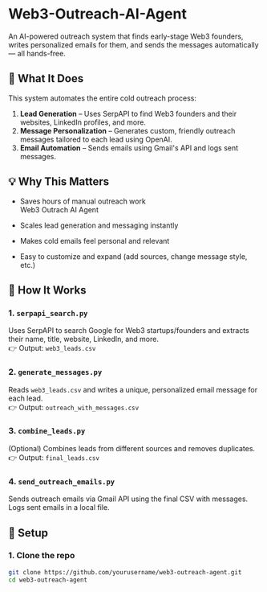 # Web3-Outreach-AI-Agent

An AI-powered outreach system that finds early-stage Web3 founders, writes personalized emails for them, and sends the messages automatically — all hands-free.

## 🚀 What It Does

This system automates the entire cold outreach process:

1. **Lead Generation** – Uses SerpAPI to find Web3 founders and their websites, LinkedIn profiles, and more.
2. **Message Personalization** – Generates custom, friendly outreach messages tailored to each lead using OpenAI.
3. **Email Automation** – Sends emails using Gmail's API and logs sent messages.

## 💡 Why This Matters

- Saves hours of manual outreach work  
Web3 Outrach AI Agent

- Scales lead generation and messaging instantly  
- Makes cold emails feel personal and relevant  
- Easy to customize and expand (add sources, change message style, etc.)

## 🧠 How It Works

### 1. `serpapi_search.py`
Uses SerpAPI to search Google for Web3 startups/founders and extracts their name, title, website, LinkedIn, and more.  
👉 Output: `web3_leads.csv`

### 2. `generate_messages.py`
Reads `web3_leads.csv` and writes a unique, personalized email message for each lead.  
👉 Output: `outreach_with_messages.csv`

### 3. `combine_leads.py`
(Optional) Combines leads from different sources and removes duplicates.  
👉 Output: `final_leads.csv`

### 4. `send_outreach_emails.py`
Sends outreach emails via Gmail API using the final CSV with messages. Logs sent emails in a local file.

## 🔧 Setup

### 1. Clone the repo  
```bash
git clone https://github.com/yourusername/web3-outreach-agent.git
cd web3-outreach-agent
